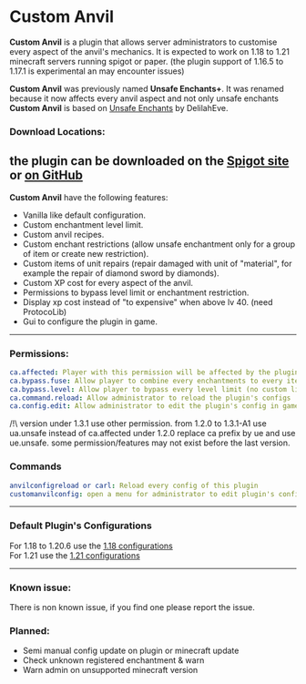 # Custom Anvil

**Custom Anvil** is a plugin that allows server administrators to customise every aspect of the anvil's mechanics. 
It is expected to work on 1.18 to 1.21 minecraft servers running spigot or paper.
(the plugin support of 1.16.5 to 1.17.1 is experimental an may encounter issues)

**Custom Anvil** was previously named **Unsafe Enchants+**.
It was renamed because it now affects every anvil aspect and not only unsafe enchants\
**Custom Anvil** is based on [Unsafe Enchants](https://github.com/DelilahEve/UnsafeEnchants) by  DelilahEve.

### Download Locations:

the plugin can be downloaded on the
[Spigot site](https://www.spigotmc.org/resources/custom-anvil.114884)
or [on GitHub](https://github.com/alexcrea/CustomAnvil/releases/latest)
---
**Custom Anvil** have the following features:
- Vanilla like default configuration.
- Custom enchantment level limit.
- Custom anvil recipes.
- Custom enchant restrictions (allow unsafe enchantment only for a group of item or create new restriction).
- Custom items of unit repairs (repair damaged with unit of "material", for example the repair of diamond sword by diamonds).
- Custom XP cost for every aspect of the anvil.
- Permissions to bypass level limit or enchantment restriction.
- Display xp cost instead of "to expensive" when above lv 40. (need ProtocoLib)
- Gui to configure the plugin in game.
---
### Permissions:
```yml
ca.affected: Player with this permission will be affected by the plugin
ca.bypass.fuse: Allow player to combine every enchantments to every item (no custom limit)
ca.bypass.level: Allow player to bypass every level limit (no custom limit)
ca.command.reload: Allow administrator to reload the plugin's configs
ca.config.edit: Allow administrator to edit the plugin's config in game
```
/!\ version under 1.3.1 use other permission. from 1.2.0 to 1.3.1-A1 use ua.unsafe instead of ca.affected
under 1.2.0 replace ca prefix by ue and use ue.unsafe. some permission/features may not exist before the last version.

### Commands
```yml
anvilconfigreload or carl: Reload every config of this plugin
customanvilconfig: open a menu for administrator to edit plugin's config in game
```
---
### Default Plugin's Configurations
For 1.18 to 1.20.6 use the [1.18 configurations](https://github.com/alexcrea/CustomAnvil/tree/master/defaultconfigs/1.18)\
For 1.21 use the [1.21 configurations](https://github.com/alexcrea/CustomAnvil/tree/master/defaultconfigs/1.21)

---
### Known issue:
There is non known issue, if you find one please report the issue.

### Planned:
- Semi manual config update on plugin or minecraft update
- Check unknown registered enchantment & warn
- Warn admin on unsupported minecraft version 


